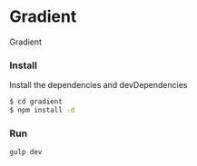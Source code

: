 # Gradient
Gradient

### Install
Install the dependencies and devDependencies
```sh
$ cd gradient
$ npm install -d
```

### Run
```sh
gulp dev
```

